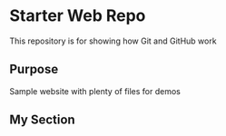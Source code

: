 # Starter Web Repo

This repository is for showing how Git and GitHub work

## Purpose

Sample website with plenty of files for demos

## My Section